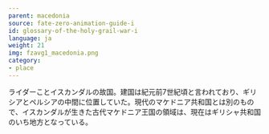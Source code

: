 ```yaml
---
parent: macedonia
source: fate-zero-animation-guide-i
id: glossary-of-the-holy-grail-war-i
language: ja
weight: 21
img: fzavg1_macedonia.png
category:
- place
---
```


ライダーことイスカンダルの故国。建国は紀元前7世紀頃と言われており、ギリシアとペルシアの中間に位置していた。現代のマケドニア共和国とは別のもので、イスカンダルが生きた古代マケドニア王国の領域は、現在はギリシャ共和国のいち地方となっている。

